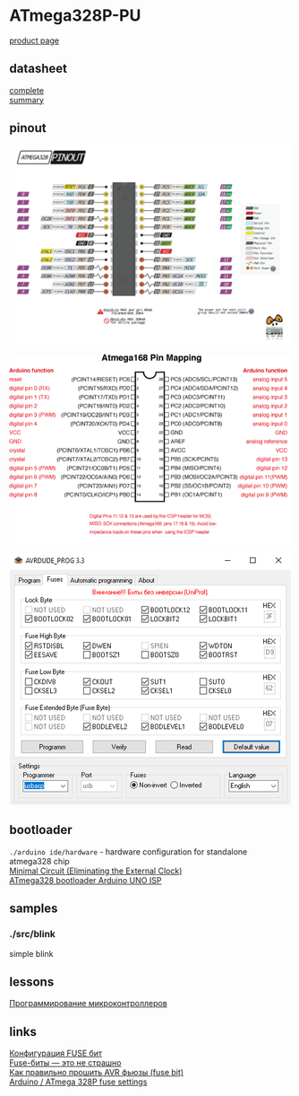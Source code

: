 # ATmega328P-PU

[product page](http://www.atmel.com/devices/atmega328p.aspx)

## datasheet

[complete](./datasheet/Atmel-8271-8-bit-AVR-Microcontroller-ATmega48A-48PA-88A-88PA-168A-168PA-328-328P_datasheet_Complete.pdf)  
[summary](Atmel-8271-8-bit-AVR-Microcontroller-ATmega48A-48PA-88A-88PA-168A-168PA-328-328P_datasheet_Summary.pdf)

## pinout

[![pinout](./images/Atmega328-pinout.png)](http://www.pighixxx.com/test/portfolio-items/atmega328/?portfolioID=337)

[![Pin mapping to Arduino](./images/Atmega168PinMap2.png)](https://www.arduino.cc/en/Hacking/PinMapping168)

![fuses default values](./images/fuses-default-value.png)

## bootloader

`./arduino ide/hardware` - hardware configuration for standalone atmega328 chip  
[Minimal Circuit (Eliminating the External Clock)](https://www.arduino.cc/en/Tutorial/ArduinoToBreadboard)  
[ATmega328 bootloader Arduino UNO ISP](https://www.youtube.com/watch?v=VIf1WJrF8Hc)

## samples

### ./src/blink

simple blink

## lessons

[Программирование микроконтроллеров](https://www.youtube.com/playlist?list=PLAD2367D3BC9A9638)

## links

[Конфигурация FUSE бит](http://easyelectronics.ru/avr-uchebnyj-kurs-konfiguraciya-fuse-bit.html)  
[Fuse-биты — это не страшно](https://embedderslife.wordpress.com/2012/03/07/fuse-bits-aren-t-scary/)  
[Как правильно прошить AVR фьюзы (fuse bit)](http://www.getchip.net/posts/068-kak-pravilno-proshit-avr-fyuzy-fuse-bit/)  
[Arduino / ATmega 328P fuse settings](http://www.martyncurrey.com/arduino-atmega-328p-fuse-settings/)  
